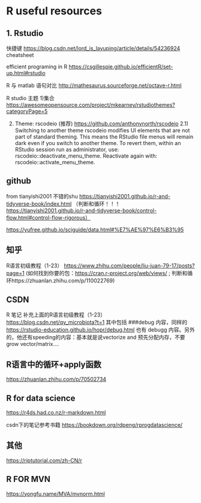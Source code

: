 # R useful resources
## 1. Rstudio 
快捷键
https://blog.csdn.net/lord_is_layuping/article/details/54236924
cheatsheet

efficient programing in R
https://csgillespie.github.io/efficientR/set-up.html#rstudio

R 与 matlab 语句对比
http://mathesaurus.sourceforge.net/octave-r.html

R studio 主题
1)集合
https://awesomeopensource.com/project/mkearney/rstudiothemes?categoryPage=5

2) Theme: rscodeio (推荐)
https://github.com/anthonynorth/rscodeio
2.1) Switching to another theme
rscodeio modifies UI elements that are not part of standard theming. This means the RStudio file menus will remain dark even if you switch to another theme. 
To revert them, within an RStudio session run as administrator, use: rscodeio::deactivate_menu_theme. 
Reactivate again with: rscodeio::activate_menu_theme.

## github
from tianyishi2001 
不错的shu
https://tianyishi2001.github.io/r-and-tidyverse-book/index.html
（判断和循环！！！https://tianyishi2001.github.io/r-and-tidyverse-book/control-flow.html#control-flow-rigorous）

https://yufree.github.io/sciguide/data.html#%E7%AE%97%E6%B3%95

## 知乎
R语言初级教程（1-23）
https://www.zhihu.com/people/liu-juan-79-17/posts?page=1
(如何找到你要的包：https://cran.r-project.org/web/views/ ; 判断和循环https://zhuanlan.zhihu.com/p/110022769)

## CSDN
R 笔记 补充上面的R语言初级教程（1-23）
https://blog.csdn.net/qy_microbiota?t=1
其中包括 ###debug 内容，同样的 https://rstudio-education.github.io/hopr/debug.html 也有 debugg 内容。另外的，他还有speeding的内容：基本就是说vectorize and 预先分配内存，不要grow vector/matrix....

## R语言中的循环+apply函数
https://zhuanlan.zhihu.com/p/70502734

## R for data science
https://r4ds.had.co.nz/r-markdown.html

csdn下的笔记参考书籍
https://bookdown.org/rdpeng/rprogdatascience/


## 其他
https://riptutorial.com/zh-CN/r

## R FOR MVN
https://yongfu.name/MVA/mvnorm.html
